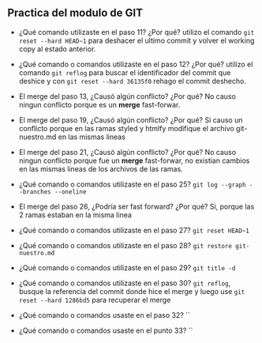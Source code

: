 ## Practica del modulo de GIT

- ¿Qué comando utilizaste en el paso 11? ¿Por qué?
  utilizo el comando `git reset --hard HEAD~1` para deshacer el ultimo commit y volver el
  working copy al estado anterior.

- ¿Qué comando o comandos utilizaste en el paso 12? ¿Por qué?
  utilizo el comando `git reflog` para buscar el identificador del commit que deshice y con
  `git reset --hard 36135f0` rehago el commit deshecho.

- El merge del paso 13, ¿Causó algún conflicto? ¿Por qué?
  No causo ningun conflicto porque es un **merge** fast-forwar.

- El merge del paso 19, ¿Causó algún conflicto? ¿Por qué?
  Si causo un conflicto porque en las ramas styled y htmlfy modifique el archivo git-nuestro.md
  en las mismas lineas

- El merge del paso 21, ¿Causó algún conflicto? ¿Por qué?
  No causo ningun conflicto porque fue un **merge** fast-forwar, no existian cambios en las mismas
  lineas de los archivos de las ramas.
- ¿Qué comando o comandos utilizaste en el paso 25?
  `git log --graph --branches --oneline`

- El merge del paso 26, ¿Podría ser fast forward? ¿Por qué?
  Si, porque las 2 ramas estaban en la misma linea

- ¿Qué comando o comandos utilizaste en el paso 27?
  `git reset HEAD~1`

- ¿Qué comando o comandos utilizaste en el paso 28?
  `git restore git-nuestro.md`

- ¿Qué comando o comandos utilizaste en el paso 29?
  `git title -d`

- ¿Qué comando o comandos utilizaste en el paso 30?
  `git reflog`, busque la referencia del commit donde hice el merge y luego use `git reset --hard 1286bd5`
  para recuperar el merge
- ¿Qué comando o comandos usaste en el paso 32?
  ``
- ¿Qué comando o comandos usaste en el punto 33?
  ``
